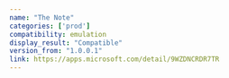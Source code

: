 ```yaml
---
name: "The Note"
categories: ['prod']
compatibility: emulation
display_result: "Compatible"
version_from: "1.0.0.1"
link: https://apps.microsoft.com/detail/9WZDNCRDR7TR
---
```

